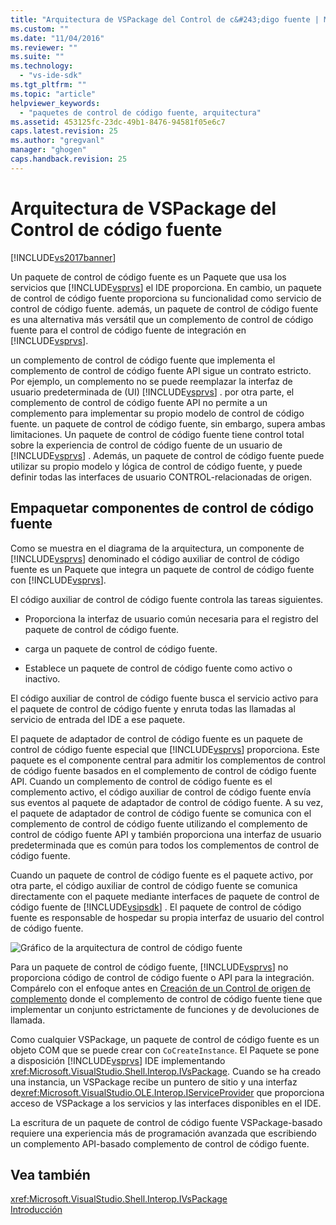 ```yaml
---
title: "Arquitectura de VSPackage del Control de c&#243;digo fuente | Microsoft Docs"
ms.custom: ""
ms.date: "11/04/2016"
ms.reviewer: ""
ms.suite: ""
ms.technology: 
  - "vs-ide-sdk"
ms.tgt_pltfrm: ""
ms.topic: "article"
helpviewer_keywords: 
  - "paquetes de control de código fuente, arquitectura"
ms.assetid: 453125fc-23dc-49b1-8476-94581f05e6c7
caps.latest.revision: 25
ms.author: "gregvanl"
manager: "ghogen"
caps.handback.revision: 25
---
```

# Arquitectura de VSPackage del Control de c&#243;digo fuente
[!INCLUDE[vs2017banner](../../code-quality/includes/vs2017banner.md)]

Un paquete de control de código fuente es un Paquete que usa los servicios que [!INCLUDE[vsprvs](../../code-quality/includes/vsprvs_md.md)] el IDE proporciona.  En cambio, un paquete de control de código fuente proporciona su funcionalidad como servicio de control de código fuente.  además, un paquete de control de código fuente es una alternativa más versátil que un complemento de control de código fuente para el control de código fuente de integración en [!INCLUDE[vsprvs](../../code-quality/includes/vsprvs_md.md)].  
  
 un complemento de control de código fuente que implementa el complemento de control de código fuente API sigue un contrato estricto.  Por ejemplo, un complemento no se puede reemplazar la interfaz de usuario predeterminada de \(UI\) [!INCLUDE[vsprvs](../../code-quality/includes/vsprvs_md.md)] .  por otra parte, el complemento de control de código fuente API no permite a un complemento para implementar su propio modelo de control de código fuente.  un paquete de control de código fuente, sin embargo, supera ambas limitaciones.  Un paquete de control de código fuente tiene control total sobre la experiencia de control de código fuente de un usuario de [!INCLUDE[vsprvs](../../code-quality/includes/vsprvs_md.md)] .  Además, un paquete de control de código fuente puede utilizar su propio modelo y lógica de control de código fuente, y puede definir todas las interfaces de usuario CONTROL\-relacionadas de origen.  
  
## Empaquetar componentes de control de código fuente  
 Como se muestra en el diagrama de la arquitectura, un componente de [!INCLUDE[vsprvs](../../code-quality/includes/vsprvs_md.md)] denominado el código auxiliar de control de código fuente es un Paquete que integra un paquete de control de código fuente con [!INCLUDE[vsprvs](../../code-quality/includes/vsprvs_md.md)].  
  
 El código auxiliar de control de código fuente controla las tareas siguientes.  
  
-   Proporciona la interfaz de usuario común necesaria para el registro del paquete de control de código fuente.  
  
-   carga un paquete de control de código fuente.  
  
-   Establece un paquete de control de código fuente como activo o inactivo.  
  
 El código auxiliar de control de código fuente busca el servicio activo para el paquete de control de código fuente y enruta todas las llamadas al servicio de entrada del IDE a ese paquete.  
  
 El paquete de adaptador de control de código fuente es un paquete de control de código fuente especial que [!INCLUDE[vsprvs](../../code-quality/includes/vsprvs_md.md)] proporciona.  Este paquete es el componente central para admitir los complementos de control de código fuente basados en el complemento de control de código fuente API.  Cuando un complemento de control de código fuente es el complemento activo, el código auxiliar de control de código fuente envía sus eventos al paquete de adaptador de control de código fuente.  A su vez, el paquete de adaptador de control de código fuente se comunica con el complemento de control de código fuente utilizando el complemento de control de código fuente API y también proporciona una interfaz de usuario predeterminada que es común para todos los complementos de control de código fuente.  
  
 Cuando un paquete de control de código fuente es el paquete activo, por otra parte, el código auxiliar de control de código fuente se comunica directamente con el paquete mediante interfaces de paquete de control de código fuente de [!INCLUDE[vsipsdk](../../extensibility/includes/vsipsdk_md.md)] .  El paquete de control de código fuente es responsable de hospedar su propia interfaz de usuario del control de código fuente.  
  
 ![Gráfico de la arquitectura de control de código fuente](~/extensibility/internals/media/vsipsccarch.gif "VSIPSCCArch")  
  
 Para un paquete de control de código fuente, [!INCLUDE[vsprvs](../../code-quality/includes/vsprvs_md.md)] no proporciona código de control de código fuente o API para la integración.  Compárelo con el enfoque antes en [Creación de un Control de origen de complemento](../../extensibility/internals/creating-a-source-control-plug-in.md) donde el complemento de control de código fuente tiene que implementar un conjunto estrictamente de funciones y de devoluciones de llamada.  
  
 Como cualquier VSPackage, un paquete de control de código fuente es un objeto COM que se puede crear con `CoCreateInstance`.  El Paquete se pone a disposición [!INCLUDE[vsprvs](../../code-quality/includes/vsprvs_md.md)] IDE implementando <xref:Microsoft.VisualStudio.Shell.Interop.IVsPackage>.  Cuando se ha creado una instancia, un VSPackage recibe un puntero de sitio y una interfaz de<xref:Microsoft.VisualStudio.OLE.Interop.IServiceProvider> que proporciona acceso de VSPackage a los servicios y las interfaces disponibles en el IDE.  
  
 La escritura de un paquete de control de código fuente VSPackage\-basado requiere una experiencia más de programación avanzada que escribiendo un complemento API\-basado complemento de control de código fuente.  
  
## Vea también  
 <xref:Microsoft.VisualStudio.Shell.Interop.IVsPackage>   
 [Introducción](../../extensibility/internals/getting-started-with-source-control-vspackages.md)